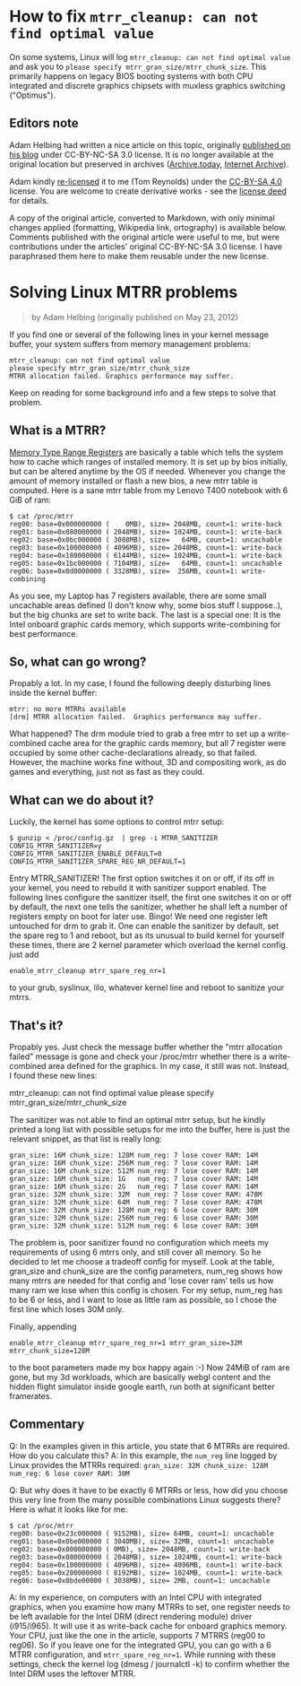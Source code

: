 # How to fix `mtrr_cleanup: can not find optimal value`

On some systems, Linux will log `mtrr_cleanup: can not find optimal value` and ask you to `please specify mtrr_gran_size/mtrr_chunk_size`.
This primarily happens on legacy BIOS booting systems with both CPU integrated and discrete graphics chipsets with muxless graphics switching ("Optimus").

## Editors note
Adam Helbing had written a nice article on this topic, originally [published on his blog](http://my-fuzzy-logic.de/blog/index.php?/archives/41-Solving-linux-MTRR-problems.html) under CC-BY-NC-SA 3.0 license. It is no longer available at the original location but preserved in archives ([Archive.today](http://archive.vn/4xibn), [Internet Archive](http://web.archive.org/web/20190904223631/http://my-fuzzy-logic.de/blog/index.php?/archives/41-Solving-linux-MTRR-problems.html)).

Adam kindly [re-licensed](relicensing_proof/) it to me (Tom Reynolds) under the [CC-BY-SA 4.0](COPYING) license. You are welcome to create derivative works - see the [license deed](https://creativecommons.org/licenses/by/4.0/) for details.

A copy of the original article, converted to Markdown, with only minimal changes applied (formatting, Wikipedia link, ortography) is available below. Comments published with the original article were useful to me, but were contributions under the articles' original CC-BY-NC-SA 3.0 license. I have paraphrased them here to make them reusable under the new license.

# Solving Linux MTRR problems
> by Adam Helbing (originally published on May 23, 2012)

If you find one or several of the following lines in your kernel message buffer, your system suffers from memory management problems:

```
mtrr_cleanup: can not find optimal value
please specify mtrr_gran_size/mtrr_chunk_size
MTRR allocation failed. Graphics performance may suffer.
```


Keep on reading for some background info and a few steps to solve that problem.

## What is a MTRR? 

[Memory Type Range Registers](https://en.wikipedia.org/wiki/Memory_type_range_register) are basically a table which tells the system how to cache which ranges of installed memory. It is set up by bios initially, but can be altered anytime by the OS if needed. Whenever you change the amount of memory installed or flash a new bios, a new mtrr table is computed. Here is a sane mtrr table from my Lenovo T400 notebook with 6 GiB of ram:

```
$ cat /proc/mtrr 
reg00: base=0x000000000 (    0MB), size= 2048MB, count=1: write-back
reg01: base=0x080000000 ( 2048MB), size= 1024MB, count=1: write-back
reg02: base=0x0bc000000 ( 3008MB), size=   64MB, count=1: uncachable
reg03: base=0x100000000 ( 4096MB), size= 2048MB, count=1: write-back
reg04: base=0x180000000 ( 6144MB), size= 1024MB, count=1: write-back
reg05: base=0x1bc000000 ( 7104MB), size=   64MB, count=1: uncachable
reg06: base=0x0d0000000 ( 3328MB), size=  256MB, count=1: write-combining
```

As you see, my Laptop has 7 registers available, there are some small uncachable areas defined (I don't know why, some bios stuff I suppose..), but the big chunks are set to write back. The last is a special one: It is the Intel onboard graphic cards memory, which supports write-combining for best performance.

## So, what can go wrong?

Propably a lot. In my case, I found the following deeply disturbing lines inside the kernel buffer:

```
mtrr: no more MTRRs available
[drm] MTRR allocation failed.  Graphics performance may suffer.
```

What happened? The drm module tried to grab a free mtrr to set up a write-combined cache area for the graphic cards memory, but all 7 register were occupied by some other cache-declarations already, so that failed. However, the machine works fine without, 3D and compositing work, as do games and everything, just not as fast as they could.

## What can we do about it?

Luckily, the kernel has some options to control mtrr setup:

```
$ gunzip < /proc/config.gz  | grep -i MTRR_SANITIZER
CONFIG_MTRR_SANITIZER=y
CONFIG_MTRR_SANITIZER_ENABLE_DEFAULT=0
CONFIG_MTRR_SANITIZER_SPARE_REG_NR_DEFAULT=1
```

Entry MTRR_SANITIZER! The first option switches it on or off, if its off in your kernel, you need to rebuild it with sanitizer support enabled. The following lines configure the sanitizer itself, the first one switches it on or off by default, the next one tells the sanitizer, whether he shall left a number of registers empty on boot for later use. Bingo! We need one register left untouched for drm to grab it. One can enable the sanitizer by default, set the spare reg to 1 and reboot, but as its unusual to build kernel for yourself these times, there are 2 kernel parameter which overload the kernel config. just add

```
enable_mtrr_cleanup mtrr_spare_reg_nr=1
```


to your grub, syslinux, lilo, whatever kernel line and reboot to sanitize your mtrrs. 

## That's it?

Propably yes. Just check the message buffer whether the "mtrr  allocation failed" message is gone and check your /proc/mtrr whether there is a write-combined area defined for the graphics. In my case, it still was not. Instead, I found these new lines:

mtrr_cleanup: can not find optimal value
please specify mtrr_gran_size/mtrr_chunk_size


The sanitizer was not able to find an optimal mtrr setup, but he kindly printed a long list with possible setups for me into the buffer, here is just the relevant snippet, as that list is really long:

```
gran_size: 16M chunk_size: 128M num_reg: 7 lose cover RAM: 14M
gran_size: 16M chunk_size: 256M num_reg: 7 lose cover RAM: 14M
gran_size: 16M chunk_size: 512M num_reg: 7 lose cover RAM: 14M
gran_size: 16M chunk_size: 1G   num_reg: 7 lose cover RAM: 14M
gran_size: 16M chunk_size: 2G   num_reg: 7 lose cover RAM: 14M
gran_size: 32M chunk_size: 32M  num_reg: 7 lose cover RAM: 478M
gran_size: 32M chunk_size: 64M  num_reg: 7 lose cover RAM: 478M
gran_size: 32M chunk_size: 128M num_reg: 6 lose cover RAM: 30M
gran_size: 32M chunk_size: 256M num_reg: 6 lose cover RAM: 30M
gran_size: 32M chunk_size: 512M num_reg: 6 lose cover RAM: 30M
```

The problem is, poor sanitizer found no configuration which meets my requirements of using 6 mtrrs only, and still cover all memory. So he decided to let me choose a tradeoff config for myself. Look at the table, gran_size and chunk_size are the config parameters, num_reg shows how many mtrrs are needed for that config and 'lose cover ram' tells us how many ram we lose when this config is chosen. For my setup, num_reg has to be 6 or less, and I want to lose as little ram as possible, so I chose the first line which loses 30M only. 

Finally, appending  

```
enable_mtrr_cleanup mtrr_spare_reg_nr=1 mtrr_gran_size=32M mtrr_chunk_size=128M
```


to the boot parameters made my box happy again :-)
Now 24MiB of ram are gone, but my 3d workloads, which are basically webgl content and the hidden flight simulator inside google earth, run both at significant better framerates.

## Commentary

Q: In the examples given in this article, you state that 6 MTRRs are required. How do you calculate this?
A: In this example, the `num_reg` line logged by Linux provides the MTRRs required: `gran_size: 32M chunk_size: 128M num_reg: 6 lose cover RAM: 30M`

Q: But why does it have to be exactly 6 MTRRs or less, how did you choose this very line from the many possible combinations Linux suggests there? Here is what it looks like for me:
```
$ cat /proc/mtrr
reg00: base=0x23c000000 ( 9152MB), size= 64MB, count=1: uncachable
reg01: base=0x0be000000 ( 3040MB), size= 32MB, count=1: uncachable
reg02: base=0x000000000 ( 0MB), size= 2048MB, count=1: write-back
reg03: base=0x080000000 ( 2048MB), size= 1024MB, count=1: write-back
reg04: base=0x100000000 ( 4096MB), size= 4096MB, count=1: write-back
reg05: base=0x200000000 ( 8192MB), size= 1024MB, count=1: write-back
reg06: base=0x0bde00000 ( 3038MB), size= 2MB, count=1: uncachable
```
A: In my experience, on computers with an Intel CPU with integrated graphics, when you examine how many MTRRs to set, one register needs to be left available for the Intel DRM (direct rendering module) driver (i915/i965). It will use it as write-back cache for onboard graphics memory. 
Your CPU, just like the one in the article, supports 7 MTRRS (reg00 to reg06). So if you leave one for the integrated GPU, you can go with a 6 MTRR configuration, and `mtrr_spare_reg_nr=1`. While running with these settings, check the kernel log (dmesg / journalctl -k) to confirm whether the Intel DRM uses the leftover MTRR.
